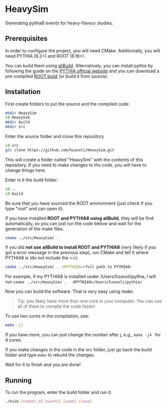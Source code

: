 # HeavySim

Generating pythia8 events for heavy-flavour studies.

## Prerequisites

In order to configure the project, you will need CMake.
Additionally, you will need PYTHIA (8.2+) and ROOT (6.16+).

You can build them using [aliBuild](https://alice-doc.github.io/alice-analysis-tutorial/building/). Alternatively, you can install pythia by following the guide on the [PYTHIA official website](http://home.thep.lu.se/~torbjorn/Pythia.html) and you can download a pre-compiled [ROOT build](https://root.cern.ch/downloading-root) (or build it from source).

## Installation

First create folders to put the source and the compiled code:

```bash
mkdir HeavySim
cd HeavySim
mkdir build
mkdir src
```


Enter the source folder and close this repository

```bash
cd src
git clone https://github.com/hzanoli/HeavySim.git
```
This will create a folder called "HeavySim" with the contents of this repository. If you need to make changes to the code, you will have to change things here.

Enter in it the build folder:

```bash
cd ..
cd build
```

Be sure that you have sourced the ROOT environment (just check if you type "root" and can open it). 

If you have installed **ROOT and PYTHIA8 using aliBuild**, they will be find automatically, so you can just run the code bellow and wait for the generation of the make files. 

```bash
cmake ../src/HeavySim/ .
```
If you did **not use aliBuild to install ROOT and PYTHIA8** (very likely if you got a error message in the previous step), run CMake and tell it where PYTHIA8 is (do not include the <>):

```bash
cmake ../src/HeavySim/ . -DPYTHIA8=<full path to PYTHIA8>
```

For example, if my PYTHIA8 is installed under /Users/hzanoli/pythia, I will run ``cmake ../src/HeavySim/ . 
-DPYTHIA8=/Users/hzanoli/pythia/``

Now you can build the software. That is very easy using *make*.

> Tip: you likely have more than one core in your computer. You can use all of them to compile the code faster!

To use two cores in the compilation, use:

```bash
make -j2
```

If you have more, you can just change the number after j, e.g., `make -j4 ` for 4 cores.

If you make changes in the code in the src folder, just go back the build folder and type `make` to rebuild the changes.

Wait for it to finish and you are done!


## Running

To run the program, enter the build folder and run it:

```bash
./hsim [number_of_events] [seed] [tune]
```

